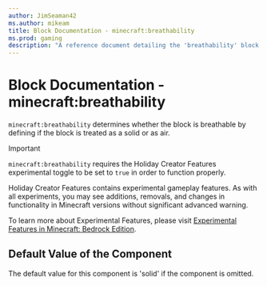 ```yaml
---
author: JimSeaman42
ms.author: mikeam
title: Block Documentation - minecraft:breathability
ms.prod: gaming
description: "A reference document detailing the 'breathability' block component"
---
```


# Block Documentation - minecraft:breathability

`minecraft:breathability` determines whether the block is breathable by defining if the block is treated as a solid or as air.

>[!IMPORTANT]
> `minecraft:breathability` requires the Holiday Creator Features experimental toggle to be set to `true` in order to function properly.
>
>Holiday Creator Features contains experimental gameplay features. As with all experiments, you may see additions, removals, and changes in functionality in Minecraft versions without significant advanced warning.
>
>To learn more about Experimental Features, please visit [Experimental Features in Minecraft: Bedrock Edition](../../../../../Documents/ExperimentalFeaturesToggle.md).

## Default Value of the Component

The default value for this component is 'solid' if the component is omitted.
